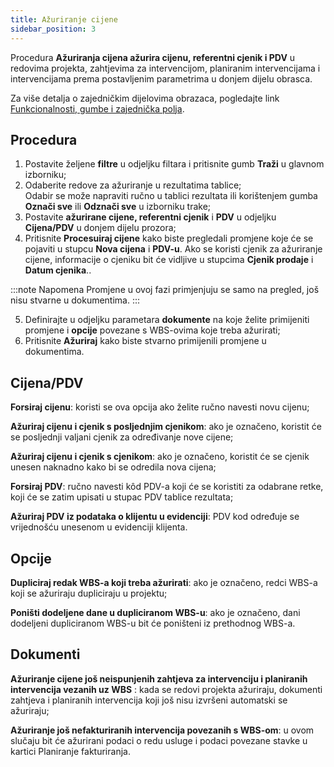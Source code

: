 ```yaml
---
title: Ažuriranje cijene
sidebar_position: 3
---
```


Procedura **Ažuriranja cijena ažurira cijenu, referentni cjenik i PDV** u redovima projekta, zahtjevima za intervencijom, planiranim intervencijama i intervencijama prema postavljenim parametrima u donjem dijelu obrasca.

Za više detalja o zajedničkim dijelovima obrazaca, pogledajte link [Funkcionalnosti, gumbe i zajednička polja](/docs/guide/common).

## Procedura  

1. Postavite željene **filtre** u odjeljku filtara i pritisnite gumb **Traži** u glavnom izborniku;  
2. Odaberite redove za ažuriranje u rezultatima tablice;  
Odabir se može napraviti ručno u tablici rezultata ili korištenjem gumba **Označi sve** ili **Odznači sve** u izborniku trake;  
3. Postavite **ažurirane cijene, referentni cjenik** i **PDV** u odjeljku **Cijena/PDV** u donjem dijelu prozora;  
4. Pritisnite **Procesuiraj cijene** kako biste pregledali promjene koje će se pojaviti u stupcu **Nova cijena** i **PDV-u**. Ako se koristi cjenik za ažuriranje cijene, informacije o cjeniku bit će vidljive u stupcima **Cjenik prodaje** i **Datum cjenika**..

:::note Napomena
Promjene u ovoj fazi primjenjuju se samo na pregled, još nisu stvarne u dokumentima.
:::

5. Definirajte u odjeljku parametara **dokumente** na koje želite primijeniti promjene i **opcije** povezane s WBS-ovima koje treba ažurirati;  
6. Pritisnite **Ažuriraj** kako biste stvarno primijenili promjene u dokumentima.

## Cijena/PDV

**Forsiraj cijenu**: koristi se ova opcija ako želite ručno navesti novu cijenu;

**Ažuriraj cijenu i cjenik s posljednjim cjenikom**: ako je označeno, koristit će se posljednji valjani cjenik za određivanje nove cijene;

**Ažuriraj cijenu i cjenik s cjenikom**: ako je označeno, koristit će se cjenik unesen naknadno kako bi se odredila nova cijena;

**Forsiraj PDV**: ručno navesti kôd PDV-a koji će se koristiti za odabrane retke, koji će se zatim upisati u stupac PDV tablice rezultata;

**Ažuriraj PDV iz podataka o klijentu u evidenciji**: PDV kod određuje se vrijednošću unesenom u evidenciji klijenta.

## Opcije

**Dupliciraj redak WBS-a koji treba ažurirati**: ako je označeno, redci WBS-a koji se ažuriraju dupliciraju u projektu;

**Poništi dodeljene dane u dupliciranom WBS-u**: ako je označeno, dani dodeljeni dupliciranom WBS-u bit će poništeni iz prethodnog WBS-a.
  
## Dokumenti

**Ažuriranje cijene još neispunjenih zahtjeva za intervenciju i planiranih intervencija vezanih uz WBS**
: kada se redovi projekta ažuriraju, dokumenti zahtjeva i planiranih intervencija koji još nisu izvršeni automatski se ažuriraju;

**Ažuriranje još nefakturiranih intervencija povezanih s WBS-om**: u ovom slučaju bit će ažurirani podaci o redu usluge i podaci povezane stavke u kartici Planiranje fakturiranja.

